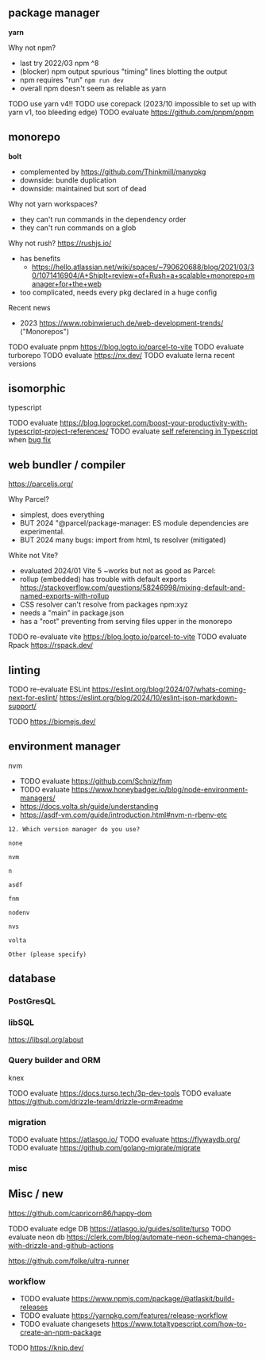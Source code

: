 

## package manager

**yarn**

Why not npm?
* last try 2022/03 npm ^8
* (blocker) npm output spurious "timing" lines blotting the output
* npm requires "run" `npm run dev`
* overall npm doesn't seem as reliable as yarn

TODO use yarn v4!!
TODO use corepack (2023/10 impossible to set up with yarn v1, too bleeding edge)
TODO evaluate https://github.com/pnpm/pnpm

## monorepo

**bolt**
* complemented by https://github.com/Thinkmill/manypkg
* downside: bundle duplication
* downside: maintained but sort of dead

Why not yarn workspaces?
* they can't run commands in the dependency order
* they can't run commands on a glob

Why not rush? https://rushjs.io/
* has benefits
  * https://hello.atlassian.net/wiki/spaces/~790620688/blog/2021/03/30/1071416904/A+ShipIt+review+of+Rush+a+scalable+monorepo+manager+for+the+web
* too complicated, needs every pkg declared in a huge config

Recent news
* 2023 https://www.robinwieruch.de/web-development-trends/ ("Monorepos")

TODO evaluate pnpm https://blog.logto.io/parcel-to-vite
TODO evaluate turborepo
TODO evaluate https://nx.dev/
TODO evaluate lerna recent versions


## isomorphic
typescript

TODO evaluate https://blog.logrocket.com/boost-your-productivity-with-typescript-project-references/
TODO evaluate [self referencing in Typescript](https://www.typescriptlang.org/docs/handbook/esm-node.html) when [bug fix](https://github.com/microsoft/TypeScript/issues/46762)




## web bundler / compiler
https://parceljs.org/

Why Parcel?
* simplest, does everything
* BUT 2024 "@parcel/package-manager: ES module dependencies are experimental.
* BUT 2024 many bugs: import from html, ts resolver (mitigated)


White not Vite?
* evaluated 2024/01 Vite 5 ~works but not as good as Parcel:
* rollup (embedded) has trouble with default exports https://stackoverflow.com/questions/58246998/mixing-default-and-named-exports-with-rollup
* CSS resolver can't resolve from packages npm:xyz
* needs a "main" in package.json
* has a "root" preventing from serving files upper in the monorepo

TODO re-evaluate vite https://blog.logto.io/parcel-to-vite
TODO evaluate Rpack https://rspack.dev/


## linting

TODO re-evaluate ESLint https://eslint.org/blog/2024/07/whats-coming-next-for-eslint/
     https://eslint.org/blog/2024/10/eslint-json-markdown-support/

TODO https://biomejs.dev/

## environment manager

nvm

* TODO evaluate https://github.com/Schniz/fnm
* TODO evaluate https://www.honeybadger.io/blog/node-environment-managers/
* https://docs.volta.sh/guide/understanding
* https://asdf-vm.com/guide/introduction.html#nvm-n-rbenv-etc
```
12. Which version manager do you use? 

none

nvm

n

asdf

fnm

nodenv

nvs

volta

Other (please specify)
```


## database

### PostGresQL
### libSQL
https://libsql.org/about

### Query builder and ORM
knex

TODO evaluate https://docs.turso.tech/3p-dev-tools
TODO evaluate https://github.com/drizzle-team/drizzle-orm#readme

### migration

TODO evaluate https://atlasgo.io/
TODO evaluate https://flywaydb.org/
TODO evaluate https://github.com/golang-migrate/migrate

### misc


## Misc / new

https://github.com/capricorn86/happy-dom

TODO evaluate edge DB https://atlasgo.io/guides/sqlite/turso
TODO evaluate neon db https://clerk.com/blog/automate-neon-schema-changes-with-drizzle-and-github-actions

https://github.com/folke/ultra-runner

### workflow
- TODO evaluate https://www.npmjs.com/package/@atlaskit/build-releases
- TODO evaluate https://yarnpkg.com/features/release-workflow
- TODO evaluate changesets
  https://www.totaltypescript.com/how-to-create-an-npm-package


TODO https://knip.dev/
